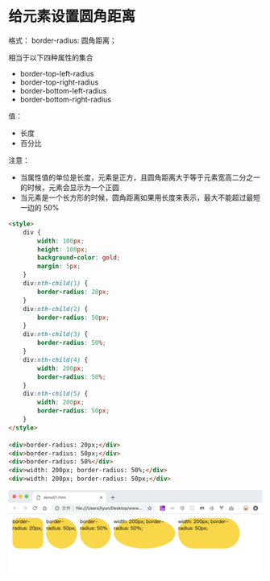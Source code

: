 # 给元素设置圆角距离

格式： border-radius: 圆角距离；

相当于以下四种属性的集合

-   border-top-left-radius
-   border-top-right-radius
-   border-bottom-left-radius
-   border-bottom-right-radius

值：

-   长度
-   百分比

注意：

-   当属性值的单位是长度，元素是正方，且圆角距离大于等于元素宽高二分之一的时候，元素会显示为一个正圆
-   当元素是一个长方形的时候，圆角距离如果用长度来表示，最大不能超过最短一边的 50%

```html
<style>
    div {
        width: 100px;
        height: 100px;
        background-color: gold;
        margin: 5px;
    }
    div:nth-child(1) {
        border-radius: 20px;
    }
    div:nth-child(2) {
        border-radius: 50px;
    }
    div:nth-child(3) {
        border-radius: 50%;
    }
    div:nth-child(4) {
        width: 200px;
        border-radius: 50%;
    }
    div:nth-child(5) {
        width: 200px;
        border-radius: 50px;
    }
</style>

<div>border-radius: 20px;</div>
<div>border-radius: 50px;</div>
<div>border-radius: 50%</div>
<div>width: 200px; border-radius: 50%;</div>
<div>width: 200px; border-radius: 50px;</div>
```

[](./demo/demo01.html)

![](./images/01.png)
